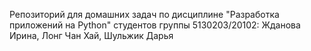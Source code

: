 Репозиторий для домашних задач по дисциплине "Разработка приложений на Python" студентов группы 5130203/20102: Жданова Ирина, Лонг Чан Хай, Шульжик Дарья
